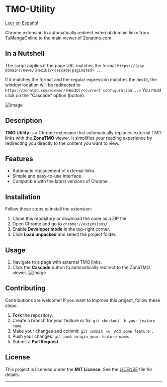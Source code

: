# TMO-Utility
[Leer en Español](README_es.md)

Chrome extension to automatically redirect external domain links from TuMangaOnline to the main viewer of [Zonatmo.com](https://zonatmo.com)

## In a Nutshell
The script applies if the page URL matches the format `https://(any domain)/news/(HexID)/<cascade|paginated> ...`

If it matches the format and the regular expression matches the `HexID`, the window location will be redirected to `https://zonatmo.com/viewer/(HexID)/<current configuration...>`
You must click on the "Cascade" option (button).

![image](https://github.com/user-attachments/assets/d9743ac3-b8b0-4cb5-8b09-dc47d3c705fd)

## Description
**TMO Utility** is a Chrome extension that automatically replaces external TMO links with the **ZonaTMO** viewer. It simplifies your reading experience by redirecting you directly to the content you want to view.

## Features
- Automatic replacement of external links.
- Simple and easy-to-use interface.
- Compatible with the latest versions of Chrome.

## Installation
Follow these steps to install the extension:

1. Clone this repository or download the code as a ZIP file.
2. Open Chrome and go to `chrome://extensions/`.
3. Enable **Developer mode** in the top-right corner.
4. Click **Load unpacked** and select the project folder.

## Usage
1. Navigate to a page with external TMO links.
2. Click the **Cascade** button to automatically redirect to the ZonaTMO viewer.
![image](https://github.com/user-attachments/assets/b05d7fbc-beba-4164-86a0-19f9ca2d9034)

## Contributing
Contributions are welcome! If you want to improve this project, follow these steps:

1. **Fork** the repository.
2. Create a branch for your feature or fix: `git checkout -b your-feature-name`.
3. Make your changes and commit: `git commit -m 'Add some feature'`.
4. Push your changes: `git push origin your-feature-name`.
5. Submit a **Pull Request**.

## License
This project is licensed under the **MIT License**. See the [LICENSE](LICENSE) file for details.

---

